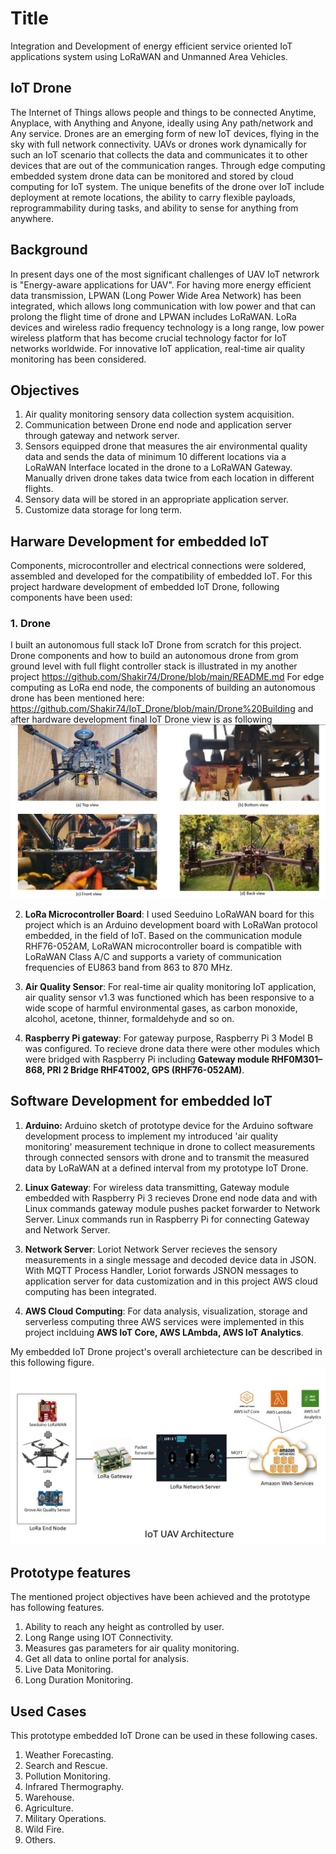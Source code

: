 # Title
Integration and Development of energy efficient service oriented IoT applications system using LoRaWAN and Unmanned Area Vehicles.

## IoT Drone
The Internet of Things allows people and things to be connected Anytime, Anyplace, with Anything and Anyone, ideally using Any path/network and Any service. Drones are an emerging form of new IoT devices, flying in the sky with full network connectivity. UAVs or drones work dynamically for such an IoT scenario that collects the data and communicates it to other devices that are out of the communication ranges.  Through edge computing embedded system drone data can be monitored and stored by cloud computing for IoT system. The unique benefits of the drone over IoT include deployment at remote locations, the ability to carry flexible payloads, reprogrammability during tasks, and ability to sense for anything from anywhere.

## Background
In present days one of the most significant challenges of UAV IoT netwrork is "Energy-aware applications for UAV". For having more energy efficient data transmission, LPWAN (Long Power Wide Area Network) has been integrated, which allows long communication with low power and that can prolong the flight time of drone and LPWAN includes LoRaWAN. LoRa devices and wireless radio frequency technology is a long range, low power wireless platform that has become crucial technology factor for IoT networks worldwide. For innovative IoT application, real-time air quality monitoring has been considered.

## Objectives
1. Air quality monitoring sensory data collection system acquisition.
2. Communication between Drone end node and application server through gateway and network server.
3. Sensors equipped drone that measures the air environmental quality data and sends the data of minimum 10 different locations via a LoRaWAN Interface located in the drone to a LoRaWAN Gateway. Manually driven drone takes data twice from each location in different flights.
4. Sensory data will be stored in an appropriate application server.
5. Customize data storage for long term.

## Harware Development for embedded IoT
Components, microcontroller and electrical connections were soldered, assembled and developed for the compatibility of embedded IoT. For this project hardware development of embedded IoT Drone, following components have been used:

### 1. Drone
I built an autonomous full stack IoT Drone from scratch for this project. Drone components and how to build an autonomous drone from grom ground level with full flight controller stack is illustrated in my another project https://github.com/Shakir74/Drone/blob/main/README.md
For edge computing as LoRa end node, the components of building an autonomous drone has been mentioned here: https://github.com/Shakir74/IoT_Drone/blob/main/Drone%20Building
 and after hardware development final IoT Drone view is as following
![alt text](https://github.com/Shakir74/IoT_Drone/blob/main/drone%20view.jpg)

2. **LoRa Microcontroller Board**: I used Seeduino LoRaWAN board for this project which is an Arduino development board with LoRaWan protocol embedded, in the field of IoT. Based on the communication module RHF76-052AM, LoRaWAN microcontroller board is compatible with LoRaWAN Class A/C and supports a variety of communication frequencies of EU863 band from 863 to 870 MHz.

3. **Air Quality Sensor**: For real-time air quality monitoring IoT application, air quality sensor v1.3 was functioned which has been responsive to a wide scope of harmful environmental gases, as carbon monoxide, alcohol, acetone, thinner, formaldehyde and so on.

4. **Raspberry Pi gateway**: For gateway purpose, Raspberry Pi 3 Model B was configured. To recieve drone data there were other modules which were bridged with Raspberry Pi including **Gateway module RHF0M301–868, PRI 2 Bridge RHF4T002, GPS (RHF76-052AM)**.

## Software Development for embedded IoT
1. **Arduino:** Arduino sketch of prototype device for the Arduino software development process to implement my introduced 'air quality monitoring' measurement technique in drone to collect measurements through connected sensors with drone and to transmit the measured data by LoRaWAN at a defined interval from my prototype IoT Drone. 

2. **Linux Gateway**: For wireless data transmitting, Gateway module embedded with Raspberry Pi 3 recieves Drone end node data and with Linux commands gateway module pushes packet forwarder to Network Server. Linux commands run in Raspberry Pi for connecting Gateway and Network Server.

3. **Network Server**: Loriot Network Server recieves the sensory measurements in a single message and decoded device data in JSON. With MQTT Process Handler, Loriot forwards JSNON messages to application server for data customization and in this project AWS cloud computing has been integrated.

4. **AWS Cloud Computing**: For data analysis, visualization, storage and serverless computing three AWS services were implemented in this project inclduing **AWS IoT Core, AWS LAmbda, AWS IoT Analytics**.

My embedded IoT Drone project's overall archietecture can be described in this following figure.  
![alt text](https://github.com/Shakir74/IoT_Drone/blob/main/LoRaWAN%20IoT%20UAV%20architecture%20in%20AWS%20cloud%20computing.jpg)

## Prototype features
The mentioned project objectives have been achieved and the prototype has following features.
1. Ability to reach any height as controlled by user.
2. Long Range using IOT Connectivity.
3. Measures gas parameters for air quality monitoring.
4. Get all data to online portal for analysis.
5. Live Data Monitoring.
6. Long Duration Monitoring.

## Used Cases
This prototype embedded IoT Drone can be used in these following cases.
1. Weather Forecasting.
2. Search and Rescue.
3. Pollution Monitoring.
4. Infrared Thermography.
5. Warehouse.
6. Agriculture.
7. Military Operations.
8. Wild Fire.
9. Others.

